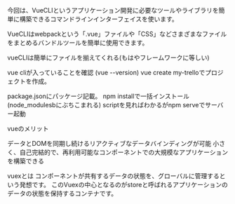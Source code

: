 今回は、VueCLIというアプリケーション開発に必要なツールやライブラリを簡単に構築できるコマンドラインインターフェイスを使います。

VueCLIはwebpackという「.vue」ファイルや「CSS」などさまざまなファイルをまとめるバンドルツールを簡単に使用できます。

vueCLIは簡単にファイルを揃えてくれる(もはやフレームワークに等しい)

vue cliが入っていることを確認
(vue --version)
vue create my-trelloでプロジェクトを作成。

package.jsonにパッケージ記載。
npm installで一括インストール(node_modulesbにぶちこまれる)
scriptを見ればわかるがnpm serveでサーバー起動


vueのメリット

データとDOMを同期し続けるリアクティブなデータバインディングが可能
小さく、自己完結的で、再利用可能なコンポーネントでの大規模なアプリケーションを構築できる


vuexとは
コンポーネントが共有するデータの状態を、グローバルに管理するという発想です。
このVuexの中心となるのがstoreと呼ばれるアプリケーションのデータの状態を保持するコンテナです。
